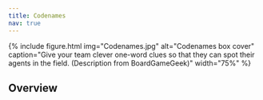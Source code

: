 ```yaml
---
title: Codenames
nav: true
--- 
```


{% include figure.html img="Codenames.jpg" alt="Codenames box cover" caption="Give your team clever one-word clues so that they can spot their agents in the field. (Description from BoardGameGeek)" width="75%" %}

## Overview
 
<html>
   <head>
      <style>
         table {width: 100%;}
         table, td, th {
            border-collapse: collapse;
            padding: 8px;
            border-bottom: 1px solid #ddd;
         
         th {            
            style="text-align:Center"
            border: 1px solid black;
            padding-top: 12px;
            padding-bottom: 12px;
            background-color: #f1b300;
            color: white;
            }
      </style>
   </head>
   <body>
      <table>
         <tr>
            <td style="text-align:Left">Author:</td>
            <td style="text-align:Left">Vlaada Chvátil</td>
         </tr>
         <tr>
            <td style="text-align:Left">Year:</td>
            <td style="text-align:Left">2015</td>
         </tr>
         <tr>
            <td style="text-align:Left">Players:</td>
            <td style="text-align:Left">2–8+ (competitive: 4–8+)</td>
         </tr>
          <tr>
            <td style="text-align:Left">Time:</td>
            <td style="text-align:Left">15 min</td>
         </tr>
          <tr>
            <td style="text-align:Left">Theme:</td>
            <td style="text-align:Left">spies, agents, revealing secret identities</td>
         </tr>
          <tr>
            <td style="text-align:Left">Mechanics:</td>
            <td style="text-align:Left">words association, deduction, team play</td>
         </tr>
      </table>
   </body>
   <p>
   </p>
</html>
## Description
The two rival spymasters know the secret identities of 25 agents. Their teammates know the agents only by their CODENAMES.

The teams compete to see who can make contact with all of their agents first. Spymasters give one-word clues that can point to multiple words on the board. Their teammates try to guess words of the right color while avoiding those that belong to the opposing team. And everyone wants to avoid the assassin.

Codenames: win or lose, it’s fun to figure out the clues.

`{% raw %}{% include button.md text="Bootstrap Docs" link="https://getbootstrap.com/docs/4.1/components/buttons/" color="info" %}{% endraw %}`

{% include button.md text="Bootstrap Docs" link="https://getbootstrap.com/docs/4.1/components/buttons/" color="info" %}

## How to Play

#### SETUP
1. Log in to the site. 
2. Choose team (red or blue) and role (each team has one Spymaster and rest are Operatives).
3. The team that has one extra clue to guess goes first. 
`{% raw %}{% include modal.md button="Try Me" color="success" title="Example Modal" text="This is a modal, with little text." %}{% endraw %}`

{% include modal.md button="Try Me" color="success" title="Example Modal" text="This is a modal, with little text." %}
#### GAMEPLAY
Spymaster examines the board, then gives a 1 word clue followed by a number, which relates to the number of associated cards (exception: 0 and ∞): e.g.: library, 5
The clue must
Relate to word meaning 
Be a word in English language
Not be a form or part of a word on any visible card. 
Optional variant: Compound/hyphenated words, proper names, abbreviations, acronyms, homonyms, and rhymed words
0 means no clues relate to it. Both allow unlimited guessing (unless wrong)
Operatives discuss amongst themselves; inform the Spymaster their guesses (one at a time) up to 1 more than the number clue provided (if not 0 and ∞)
Their team’s color (e.g. red) = got a clue and MAY keep guessing until number limit or stopping
The opponent’s color (e.g. blue) = card covered by opponent and turn ends
Bystander (beige color) = turn ends
Assassin (black) = game ends and that team loses
GAME END
Gameplay continues until 
First team to have all their words covered wins 
The team that contacts the assassin instantly loses. 


